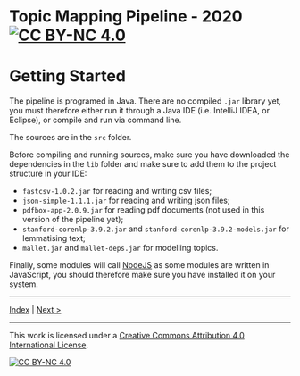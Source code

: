 # Topic Mapping Pipeline - 2020 [![CC BY-NC 4.0][cc-by-nc-shield]][cc-by-nc]
# Getting Started

The pipeline is programed in Java. There are no compiled `.jar` library yet, you must therefore either run it through
a Java IDE (i.e. IntelliJ IDEA, or Eclipse), or compile and run via command line.

The sources are in the `src` folder.
    
Before compiling and running sources, make sure you have downloaded the dependencies in the `lib` folder and make sure
to add them to the project structure in your IDE:
- `fastcsv-1.0.2.jar` for reading and writing csv files;
- `json-simple-1.1.1.jar` for reading and writing json files;
- `pdfbox-app-2.0.9.jar` for reading pdf documents (not used in this version of the pipeline yet);
- `stanford-corenlp-3.9.2.jar` and `stanford-corenlp-3.9.2-models.jar` for lemmatising text;
- `mallet.jar` and `mallet-deps.jar` for modelling topics.

Finally, some modules will call [NodeJS](https://nodejs.org/en/) as some modules are written in JavaScript, you should
therefore make sure you have installed it on your system.

---

[Index](index.md) | [Next >](SystemOverview.md)

---
This work is licensed under a [Creative Commons Attribution 4.0 International
License][cc-by-nc].

[![CC BY-NC 4.0][cc-by-nc-image]][cc-by-nc]

[cc-by-nc]: http://creativecommons.org/licenses/by-nc/4.0/
[cc-by-nc-image]: https://i.creativecommons.org/l/by-nc/4.0/88x31.png
[cc-by-nc-shield]: https://img.shields.io/badge/License-CC%20BY--NC%204.0-lightgrey.svg
